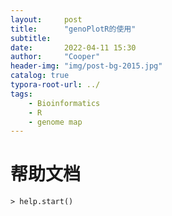 ```yaml
---
layout:     post
title:      "genoPlotR的使用"
subtitle:   
date:       2022-04-11 15:30
author:     "Cooper"
header-img: "img/post-bg-2015.jpg"
catalog: true
typora-root-url: ../
tags:
    - Bioinformatics
    - R
    - genome map
---
```




# 帮助文档

```
> help.start()
```

 
